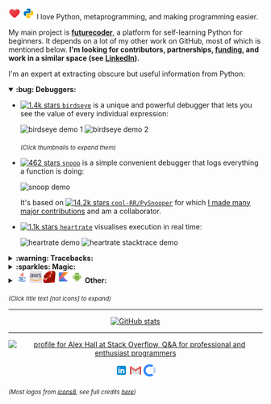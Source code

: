 <img src="images/icons8-love-48.png" width="24" alt="love"/> <img src="images/icons8-python.svg" width="24" alt="python"/> I love Python, metaprogramming, and making programming easier.

My main project is [**futurecoder**](https://futurecoder.io/), a platform for self-learning Python for beginners. It depends on a lot of my other work on GitHub, most of which is mentioned below. **I'm looking for contributors, partnerships, [funding](https://opencollective.com/futurecoder), and work in a similar space (see <a href="https://www.linkedin.com/in/alex-hall-8532079a/">LinkedIn</a>).**

I'm an expert at extracting obscure but useful information from Python:

<details open>
<summary><b>:bug: Debuggers:</b></summary>
  
- [![1.4k stars](https://img.shields.io/github/stars/alexmojaki/birdseye?label=%E2%AD%90&style=plastic) `birdseye`](https://birdseye.readthedocs.io/en/latest/) is a unique and powerful debugger that lets you see the value of every individual expression:

  <img src="https://i.imgur.com/rtZEhHb.gif" height="96px" alt="birdseye demo 1"/>

  <img src="https://i.imgur.com/236Gj2E.gif" height="96px" alt="birdseye demo 2"/>

  <sub>*(Click thumbnails to expand them)*</sub>

- [![462 stars](https://img.shields.io/github/stars/alexmojaki/snoop?label=%E2%AD%90&style=plastic) `snoop`](https://github.com/alexmojaki/snoop) is a simple convenient debugger that logs everything a function is doing:

  <img src="https://i.imgur.com/Enu7k0h.png" width="96px" alt="snoop demo"/>

  It's based on [![14.2k stars](https://img.shields.io/github/stars/cool-RR/PySnooper?label=%E2%AD%90&style=plastic) `cool-RR/PySnooper`](https://github.com/cool-RR/PySnooper) for which [I made many major contributions](https://github.com/cool-RR/PySnooper/pulls?q=author%3Aalexmojaki+is%3Amerged) and am a collaborator.

- [![1.1k stars](https://img.shields.io/github/stars/alexmojaki/heartrate?label=%E2%AD%90&style=plastic) `heartrate`](https://github.com/alexmojaki/heartrate) visualises execution in real time:

  <img src="https://media.giphy.com/media/H7wUw65MLvHLoX4sMW/giphy.gif" width="96px" alt="heartrate demo"/>

  <img src="https://media.giphy.com/media/VIQqY8yyjYkhNfwF29/giphy.gif" width="96px" alt="heartrate stacktrace demo"/>

</details>

<details>
<summary><b>:warning: Tracebacks:</b></summary>

- [`stack_data`](https://github.com/alexmojaki/stack_data) extracts data from stack frames and tracebacks, particularly to display more useful tracebacks than the default.
- I used `stack_data` to [overhaul tracebacks in **IPython**](https://github.com/ipython/ipython/pull/11886), adding several fixes and enhancements. In particular `stack_data` uses [`executing`](https://github.com/alexmojaki/executing) (see Magic section) to highlight the precise operation which failed:

  <img src="https://user-images.githubusercontent.com/3627481/75476425-3e6b9280-59a3-11ea-9b6c-b9e099475a45.png" width="96px" alt="ipython traceback with highlighted operation demo"/>

- `stack_data` is also used to show excellent beginner-friendly tracebacks in [futurecoder](https://futurecoder.io/):

  <img src="https://raw.githubusercontent.com/alexmojaki/futurecoder/master/images/traceback.png" width="96px" alt="futurecoder traceback"/>

- I added an [integration for the **Sentry** Python client](https://docs.sentry.io/platforms/python/configuration/integrations/pure_eval/) to provide more information in tracebacks in error reports. It uses my library [`pure_eval`](https://github.com/alexmojaki/pure_eval), which evaluates simple expressions such as attributes while guaranteeing that no potentially problematic code is executed. `pure_eval` is also used by `stack_data`.

</details>

<details>
<summary><b>:sparkles: Magic:</b></summary>

- [![68 stars](https://img.shields.io/github/stars/alexmojaki/executing?label=%E2%AD%90&style=plastic) `executing`](https://github.com/alexmojaki/executing) can find the exact operation being executed by a frame. This is the only library that allows doing this reliably as it is a very hard problem. Many others have tried and failed.
- I used `executing` to overhaul [![2.3k stars](https://img.shields.io/github/stars/gruns/icecream?label=%E2%AD%90&style=plastic) `gruns/icecream`](https://github.com/gruns/icecream/pull/33) and [![81 stars](https://img.shields.io/github/stars/pwwang/python-varname?label=%E2%AD%90&style=plastic) `pwwang/python-varname`](https://github.com/pwwang/python-varname/issues/3#issuecomment-616206560), fixing several issues in the process. Both authors made me collaborators, and I've provided plenty of help since.
- [![285 stars](https://img.shields.io/github/stars/alexmojaki/sorcery?label=%E2%AD%90&style=plastic) `sorcery`](https://github.com/alexmojaki/sorcery) uses `executing` to provide several surprising magical functions.

</details>

<details>
<summary><b><img src="images/icons8-java-48.png" width="24" alt="java"/> <img src="images/icons8-amazon-web-services-50.png" width="24" alt="aws"/> <img src="images/Ruby_logo.svg" width="24" alt="ruby"/> <img src="images/icons8-kotlin-50.png" width="24" alt="kotlin"/> <img src="images/icons8-android-os-50.png" width="24" alt="android"/> Other: </b></summary>

- I use [![86 stars](https://img.shields.io/github/stars/gristlabs/asttokens?label=%E2%AD%90&style=plastic) `gristlabs/asttokens`](https://github.com/gristlabs/asttokens) in *all* the projects mentioned above! I've made [many significant contributions](https://github.com/gristlabs/asttokens/pulls?q=is%3Amerged+author%3Aalexmojaki) to it.
- [`instant_api`](https://github.com/alexmojaki/instant_api) is more metaprogramming, but based on type hints. It lets you instantly create a Flask API with automatic type conversions, JSON RPC, and a Swagger UI. No other library makes this so convenient. Inspired by FastAPI.
- [![149 stars](https://img.shields.io/github/stars/alexmojaki/s3-stream-upload?label=%E2%AD%90&style=plastic) `s3-stream-upload`](https://github.com/alexmojaki/s3-stream-upload) lets you efficiently stream large amounts of data to AWS S3 in Java.
- [SunHours](http://sunhoursplugin.com/) is a SketchUp plugin written in Ruby used by architects around the world to analyse and visualise how much sunlight hits a surface. ([repo](https://github.com/alexmojaki/sunhours))
  
  <img src="https://sunhoursplugin.com/img/6.png" width="96px" alt="SunHours screenshot"/>

- [Quiggles](https://play.google.com/store/apps/details?id=com.alexmojaki.quiggles) is an Android app written in Kotlin that lets anyone draw beautiful animated patterns with ease. [<img src="images/icons8-play-button.svg" width="24" alt="play"/> Watch a quick demo (1:31)](https://www.youtube.com/embed/l4fGBsNi0IU?vq=hd1080). ([repo](https://github.com/alexmojaki/quiggles))

  <img src="images/quiggles/medium/s1%202021-03-03T18_06_57.gif?raw=true" width="96px" alt="Quiggles demo 1"/>
  <img src="images/quiggles/medium/hi%202021-03-03T18_05_00.gif?raw=true" width="96px" alt="Quiggles demo 2"/>
  <img src="images/quiggles/medium/s2%202021-03-03T18_07_45.gif?raw=true" width="96px" alt="Quiggles demo 3"/>

</details>

<sub>*(Click title text \[not icons\] to expand)*</sub>

----

<p align="center">
  <a href="https://github.com/anuraghazra/github-readme-stats">
    <img src="https://github-readme-stats.vercel.app/api?username=alexmojaki&show_icons=True&theme=tokyonight"
         alt="GitHub stats"/>
  </a>
</p>

----

<p align="center">
<a href="https://stackoverflow.com/users/2482744/alex-hall"><img src="https://stackoverflow.com/users/flair/2482744.png?theme=dark" width="208" height="58" alt="profile for Alex Hall at Stack Overflow, Q&amp;A for professional and enthusiast programmers" title="profile for Alex Hall at Stack Overflow, Q&amp;A for professional and enthusiast programmers"></a>
</p>

<p align="center">
<a href="https://www.linkedin.com/in/alex-hall-8532079a/"><img src="images/icons8-linkedin-50.png" width="24" alt="linkedin"/></a> <a href="mailto:alex.mojaki@gmail.com"><img src="images/icons8-gmail-50.png" width="24" alt="email"/></a> <a href="https://opencollective.com/futurecoder"><img src="images/open-collective.svg" width="24" alt="opencollective"/></a>
</p>

<sub>*(Most logos from [icons8](https://icons8.com/), see full credits [here](https://github.com/alexmojaki/alexmojaki/tree/master/images))*</sub>
